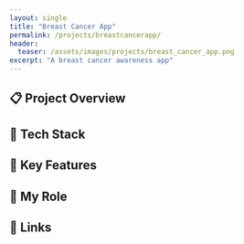```yaml
---
layout: single
title: "Breast Cancer App"
permalink: /projects/breastcancerapp/
header:
  teaser: /assets/images/projects/breast_cancer_app.png
excerpt: "A breast cancer awareness app"
---
```


## 📋 Project Overview

## 🔧 Tech Stack

## 🔑 Key Features

## 👨 My Role

<!---
## 🛠 Technical Deep Dive
> _TBC—add any architecture diagrams, core algorithms (e.g., progression systems, match event scripting), or performance optimisations here._
 
## 🚀 Lessons Learned & Next Steps
- **Challenges Overcome:** _e.g., balancing live gameplay with management depth; synchronising state across devices_  
- **Future Enhancements:** _e.g., full 11-player control, team co-op modes, mobile-first redesign_  
--->

## 🔗 Links